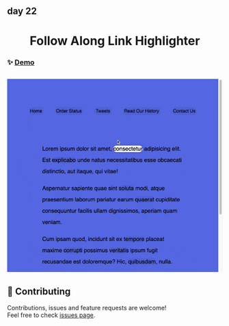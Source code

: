 ## day 22

<h1 align="center"> Follow Along Link Highlighter  </h1>

### ✨ [Demo](https://mosaif00.github.io/30-Days-JavaScript-Challenge/22-Follow-Along-Link-Highlighter/index.html)

##

![alt text](./screen22.gif)

## 🤝 Contributing

Contributions, issues and feature requests are welcome!<br />Feel free to check [issues page](https://github.com/MoSaif00/30-Days-JavaScript-Challenge/issues).
